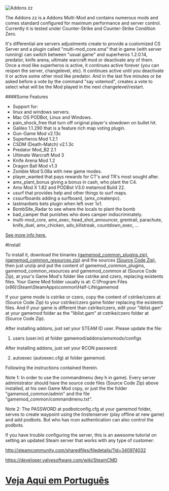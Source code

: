 ![Addons zz](http://addons.zz.mu/Addons_zz.mu_600x107_github_painINmyASS3.png)

The Addons zz is a Addons Multi-Mod and contains numerous mods and comes 
standard configured for maximum performance and server control. 
Currently it is tested under Counter-Strike and Counter-Strike Condition Zero.

It's differential are servers adjustments create to provide a customized 
CS Server and a plugin called "multi-mod_core.sma" that in game 
(with server running) can switch between "usual game" and superheros 
1.2.0.14, predator, knife arena, ultimate warcraft mod or deactivate any 
of them. Once a mod like superheros is active, it continues active forever 
(you can reopen the server, changelevel, etc). It continues active until you
deactivate it or active some other mod like predator. And in the last five minutes 
or be asked before a vote by the command "say votemod", creates a vote to select 
what will be the Mod played in the next changelevel/restart.

####Some Features
- Support for: 
- linux and windows servers.
- Mac OS PODBot, Linux and Windows.
- pain_shock_free that turn off original player's slowdown on bullet hit.
- Galileo 1.1.290 that is a feature rich map voting plugin.
- Gun-Game Mod v2.13c
- Superheros Mod 1.2.1
- CSDM (Death-Match) v2.1.3c
- Predator Mod_B2 2.1
- Ultimate Warcraft Mod 3
- Knife Arena Mod 1.2
- Dragon Ball Mod v1.3
- Zombie Mod 5.08a with new game modes.
- player_wanted that pays rewards for CT's and TR's most sought after.
- amx_plant_bonus giving a bonus in cash, who plant the C4.
- Amx Mod X 1.82 and PODBot V3.0 metamod Build 22.
- usurf that provides help and other things to surf maps.
- cssurfboards adding a surfboard, (amx_createnpc).
- lastmanbets bets plugin when left over 1x1.
- BombSite_Radar to see where the locals to plant the bomb
- bad_camper that punishes who does camper indiscriminately.
- multi-mod_core, amx_exec, head_shot_announcer, grentrail, parachute, 
knife_duel, amx_chicken, adv_killstreak, countdown_exec, ... 

[See more info here.](gamemod_common/addons/amxmodx/configs/plugins.ini)

#Install

To install it, download the binaries 
[(gamemod_common_plugins.zip)](https://github.com/Addonszz/AddonsMultiMod/releases/download/v3.0/gamemod_common_plugins.zip), [(gamemod_common_resources.zip)](https://github.com/Addonszz/AddonsMultiMod/releases/download/v3.0/gamemod_common_resources.zip) and the sources 
[(Source Code Zip)](https://github.com/Addonszz/AddonsMultiMod/archive/master.zip), 
then just unzip and put the content of gamemod_common_plugins, 
gamemod_common_resources and gamemod_common at (Source Code Zip), 
at your's Game Mod's folder like cstrike and czero, replacing existents files. 
Your Game Mod folder usually is at: C:\Program Files (x86)\Steam\SteamApps\common\Half-Life\gamemod

If your game mode is cstrike or czero, copy the content of cstrike/czero at (Source Code Zip)
to your cstrike/czero game folder replacing the existents files.
And if your game is different than cstrike/czero, edit your "liblist.gam" at your gamemod folder 
as the "liblist.gam" at cstrike/czero folder at (Source Code Zip).

After installing addons, just set your STEAM ID user. Please update the file:

1. users (user.ini) at folder gamemod/addons/amxmodx/configs

After installing addons, just set your RCON password:

2. autoexec (autoexec.cfg) at folder gamemod.

Following the instructions contained therein. 

Note 1: In order to use the commandmenu (key h in game). Every server 
administrator should have the source code files (Source Code Zip) above installed, 
at his own Game Mod copy, or just the the folder "gamemod_common/admin" and
the file "gamemod_common/commandmenu.txt".

Note 2: The PASSWORD at podbotconfig.cfg at your gamemod folder, serves 
to create waypoint using the linstenserver (play offline at new game) and add 
podbots. But who has rcon authentication can also control the podbots.

If you have trouble configuring the server, this is an awesome tutorial on 
setting an updated Steam server that works with any type of customer:

http://steamcommunity.com/sharedfiles/filedetails/?id=340974032

https://developer.valvesoftware.com/wiki/SteamCMD

[Veja Aqui em Português](http://addons.zz.mu/default.php?lang=pt)
==========================
